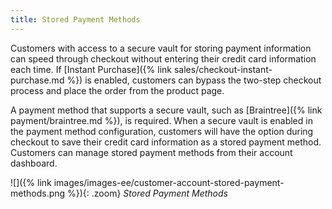 ```yaml
---
title: Stored Payment Methods
---
```


Customers with access to a secure vault for storing payment information can speed through checkout without entering their credit card information each time. If [Instant Purchase]({% link sales/checkout-instant-purchase.md %}) is enabled, customers can bypass the two-step checkout process and place the order from the product page.

A payment method that supports a secure vault, such as [Braintree]({% link payment/braintree.md %}), is required. When a secure vault is enabled in the payment method configuration, customers will have the option during checkout to save their credit card information as a stored payment method. Customers can manage stored payment methods from their account dashboard.

![]({% link images/images-ee/customer-account-stored-payment-methods.png %}){: .zoom}
_Stored Payment Methods_
